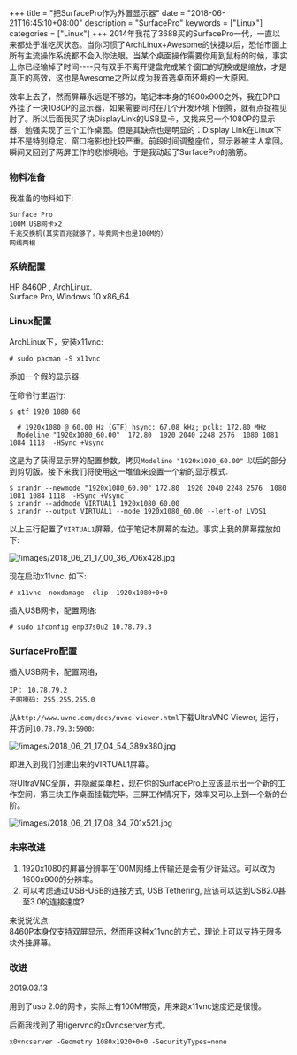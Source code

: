 +++
title = "把SurfacePro作为外置显示器"
date = "2018-06-21T16:45:10+08:00"
description = "SurfacePro"
keywords = ["Linux"]
categories = ["Linux"]
+++
2014年我花了3688买的SurfacePro一代，一直以来都处于准吃灰状态。当你习惯了ArchLinux+Awesome的快捷以后，恐怕市面上所有主流操作系统都不会入你法眼。当某个桌面操作需要你用到鼠标的时候，事实上你已经输掉了时间----只有双手不离开键盘完成某个窗口的切换或是缩放，才是真正的高效，这也是Awesome之所以成为我首选桌面环境的一大原因。    

效率上去了，然而屏幕永远是不够的，笔记本本身的1600x900之外，我在DP口外挂了一块1080P的显示器，如果需要同时在几个开发环境下倒腾，就有点捉襟见肘了。所以后面我买了块DisplayLink的USB显卡，又找来另一个1080P的显示器，勉强实现了三个工作桌面。但是其缺点也是明显的：Display Link在Linux下并不是特别稳定，窗口拖影也比较严重。前段时间调整座位，显示器被主人拿回。瞬间又回到了两屏工作的悲惨境地。于是我动起了SurfacePro的脑筋。    

### 物料准备
我准备的物料如下:    

```
Surface Pro    
100M USB网卡x2
千兆交换机(其实百兆就够了，毕竟网卡也是100M的）
网线两根
```
### 系统配置
HP 8460P , ArchLinux.    
Surface Pro, Windows 10 x86_64.    

### Linux配置
ArchLinux下，安装x11vnc:   

```
# sudo pacman -S x11vnc
```
添加一个假的显示器.    

在命令行里运行:    

```
$ gtf 1920 1080 60

  # 1920x1080 @ 60.00 Hz (GTF) hsync: 67.08 kHz; pclk: 172.80 MHz
  Modeline "1920x1080_60.00"  172.80  1920 2040 2248 2576  1080 1081 1084 1118  -HSync +Vsync
```
这是为了获得显示屏的配置参数，拷贝`Modeline "1920x1080_60.00"
`以后的部分到剪切版。接下来我们将使用这一堆值来设置一个新的显示模式.    

```
$ xrandr --newmode "1920x1080_60.00" 172.80  1920 2040 2248 2576  1080 1081 1084 1118  -HSync +Vsync
$ xrandr --addmode VIRTUAL1 1920x1080_60.00
$ xrandr --output VIRTUAL1 --mode 1920x1080_60.00 --left-of LVDS1
```
以上三行配置了`VIRTUAL1`屏幕，位于笔记本屏幕的左边。事实上我的屏幕摆放如下:    

![/images/2018_06_21_17_00_36_706x428.jpg](/images/2018_06_21_17_00_36_706x428.jpg)

现在启动x11vnc, 如下:    

```
# x11vnc -noxdamage -clip  1920x1080+0+0
```
插入USB网卡，配置网络:    

```
# sudo ifconfig enp37s0u2 10.78.79.3
```
### SurfacePro配置
插入USB网卡，配置网络，    

```
IP： 10.78.79.2
子网掩码: 255.255.255.0
```
从`http://www.uvnc.com/docs/uvnc-viewer.html`下载UltraVNC Viewer,
运行，并访问`10.78.79.3:5900`:    

![/images/2018_06_21_17_04_54_389x380.jpg](/images/2018_06_21_17_04_54_389x380.jpg)

即进入到我们创建出来的VIRTUAL1屏幕。    


将UltraVNC全屏，并隐藏菜单栏，现在你的SurfacePro上应该显示出一个新的工作空间，第三块工作桌面挂载完毕。三屏工作情况下，效率又可以上到一个新的台阶。    

![/images/2018_06_21_17_08_34_701x521.jpg](/images/2018_06_21_17_08_34_701x521.jpg)

### 未来改进
1. 1920x1080的屏幕分辨率在100M网络上传输还是会有少许延迟。可以改为1600x900的分辨率。   
2. 可以考虑通过USB-USB的连接方式, USB Tethering,
   应该可以达到USB2.0甚至3.0的连接速度?         

来说说优点:   
8460P本身仅支持双屏显示，然而用这种x11vnc的方式，理论上可以支持无限多块外挂屏幕。

### 改进
2019.03.13    

用到了usb 2.0的网卡，实际上有100M带宽，用来跑x11vnc速度还是很慢。    

后面我找到了用tigervnc的x0vncserver方式。    


```
x0vncserver -Geometry 1080x1920+0+0 -SecurityTypes=none
```

